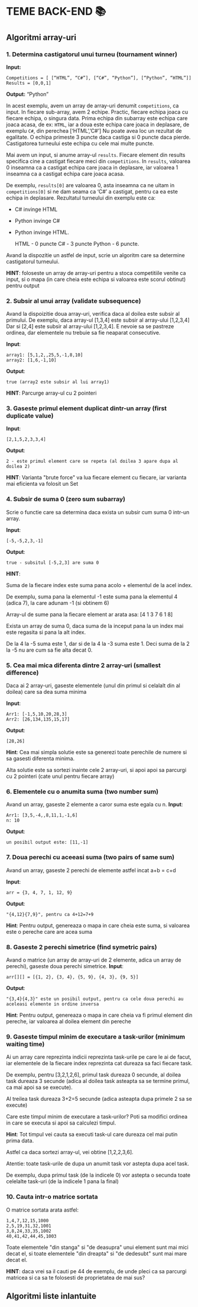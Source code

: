 # TEME BACK-END 📚

## Algoritmi array-uri

### 1. Determina castigatorul unui turneu (tournament winner)

**Input:**
	
    Competitions = [ [“HTML”, “C#”], [“C#”, “Python”], [“Python”, “HTML”]]
    Results = [0,0,1]

**Output:** “Python”

In acest exemplu, avem un array de array-uri denumit `competitions`, ca input. 
In fiecare sub-array, avem 2 echipe.
Practic, fiecare echipa joaca cu fiecare echipa, o singura data.
Prima echipa din subarray este echipa care joaca acasa, de ex: `HTML`, iar a doua este echipa care joaca in deplasare, de exemplu `C#`, din perechea [‘HTML’,’C#’]
Nu poate avea loc un rezultat de egalitate. O echipa primeste 3 puncte daca castiga si 0 puncte daca pierde.
Castigatorea turneului este echipa cu cele mai multe puncte.

Mai avem un input, si anume array-ul `results`. Fiecare element din results specifica cine a castigat fiecare meci din `competitions`.
In `results`, valoarea 0 inseamna ca a castigat echipa care joaca in deplasare, iar valoarea 1 inseamna ca a castigat echipa care joaca acasa.

De exemplu, `results[0]` are valoarea 0, asta inseamna ca ne uitam in `competitions[0]` si ne dam seama ca ‘C#’ a castigat, pentru ca ea este echipa in deplasare.
Rezultatul turneului din exemplu este ca: 
- C# invinge HTML 
- Python invinge C#
- Python invinge HTML.

    HTML - 0 puncte
    C# - 3 puncte
    Python - 6 puncte.

Avand la dispozitie un astfel de input, scrie un algoritm care sa determine castigatorul turneului.

**HINT**: foloseste un array de array-uri pentru a stoca competitiile venite ca input, si o mapa (in care cheia este echipa si valoarea este scorul obtinut) pentru output

### 2. Subsir al unui array (validate subsequence)

Avand la dispoizitie doua array-uri, verifica daca al doilea este subsir al primului.
De exemplu, daca array-ul [1,3,4] este subsir al array-ului [1,2,3,4]
Dar si [2,4] este subsir al array-ului [1,2,3,4].
E nevoie sa se pastreze ordinea, dar elementele nu trebuie sa fie neaparat consecutive.

**Input**:
```
array1: [5,1,2,,25,5,-1,8,10]
array2: [1,6,-1,10]
```

**Output**: 
```
true (array2 este subsir al lui array1)
```

**HINT**: Parcurge array-ul cu 2 pointeri

### 3. Gaseste primul element duplicat dintr-un array (first duplicate value)
**Input**: 
```
[2,1,5,2,3,3,4]
```
**Output**: 
```
2 - este primul element care se repeta (al doilea 3 apare dupa al doilea 2)
```
**HINT**: Varianta "brute force" va lua fiecare element cu fiecare, iar varianta mai eficienta va folosit un Set

### 4. Subsir de suma 0 (zero sum subarray)
Scrie o functie care sa determina daca exista un subsir cum suma 0 intr-un array.

**Input**: 
```
[-5,-5,2,3,-1]
```
**Output**: 
```
true - subsitul [-5,2,3] are suma 0
```
**HINT**: 

Suma de la fiecare index este suma pana acolo + elementul de la acel index. 

De exemplu, suma pana la elementul -1 este suma pana la elementul 4 (adica 7), la care adunam -1 (si obtinem 6)

Array-ul de sume pana la fiecare element ar arata asa: [4  1  3  7  6  1  8]

Exista un array de suma 0, daca suma de la inceput pana la un index mai este regasita si pana la alt index.

De la 4 la -5 suma este 1, dar si de la 4 la -3 suma este 1. Deci suma de la 2 la -5 nu are cum sa fie alta decat 0.

### 5. Cea mai mica diferenta dintre 2 array-uri (smallest difference)
Daca ai 2 array-uri, gaseste elementele (unul din primul si celalalt din al doilea) care sa dea suma minima

**Input**:
```
Arr1: [-1,5,10,20,28,3]
Arr2: [26,134,135,15,17]
```
**Output**: 
```
[28,26]
```
**Hint**:
Cea mai simpla solutie este sa generezi toate perechile de numere si sa gasesti diferenta minima.

Alta solutie este sa sortezi inainte cele 2 array-uri, si apoi apoi sa parcurgi cu 2 pointeri (cate unul pentru fiecare array)

### 6. Elementele cu o anumita suma (two number sum)
Avand un array, gaseste 2 elemente a caror suma este egala cu n.
**Input**:
```
Arr1: [3,5,-4,,8,11,1,-1,6]
n: 10
```
**Output**: 
```
un posibil output este: [11,-1]
```

### 7. Doua perechi cu aceeasi suma (two pairs of same sum)
Avand un array, gaseste 2 perechi de elemente astfel incat a+b = c+d

**Input**:
```
arr = {3, 4, 7, 1, 12, 9}
```
**Output**: 
```
"{4,12}{7,9}", pentru ca 4+12=7+9
```
**Hint**:
Pentru output, genereaza o mapa in care cheia este suma, si valoarea este o pereche care are acea suma

### 8. Gaseste 2 perechi simetrice (find symetric pairs)
Avand o matrice (un array de array-uri de 2 elemente, adica un array de perechi), gaseste doua perechi simetrice.
**Input**:
```
arr[][] = [{1, 2}, {3, 4}, {5, 9}, {4, 3}, {9, 5}]
```
**Output**: 
```
"{3,4}{4,3}" este un posibil output, pentru ca cele doua perechi au aceleasi elemente in ordine inversa
```
**Hint**:
Pentru output, genereaza o mapa in care cheia va fi primul element din pereche, iar valoarea al doilea element din pereche

### 9. Gaseste timpul minim de executare a task-urilor (minimum waiting time)
Ai un array care reprezinta indicii reprezinta task-urile pe care le ai de facut, iar elementele de la fiecare index reprezinta cat dureaza sa faci fiecare task.

De exemplu, pentru [3,2,1,2,6], primul task dureaza 0 secunde, al doilea task dureaza 3 secunde (adica al doilea task asteapta sa se termine primul, ca mai apoi sa se execute).

Al treilea task dureaza 3+2=5 secunde (adica asteapta dupa primele 2 sa se execute)

Care este timpul minim de executare a task-urilor? Poti sa modifici ordinea in care se executa si apoi sa calculezi timpul.

**Hint**:
Tot timpul vei cauta sa executi task-ul care dureaza cel mai putin prima data.

Astfel ca daca sortezi array-ul, vei obtine [1,2,2,3,6].

Atentie: toate task-urile de dupa un anumit task vor astepta dupa acel task.

De exemplu, dupa primul task (de la indicele 0) vor astepta o secunda toate celelalte task-uri (de la indicele 1 pana la final)

### 10. Cauta intr-o matrice sortata
O matrice sortata arata astfel:

```
1,4,7,12,15,1000
2,5,19,31,32,1001
3,8,24,33,35,1002
40,41,42,44,45,1003
```

Toate elementele "din stanga" si "de deasupra" unui element sunt mai mici decat el, si toate elementele "din dreapta" si "de dedesubt" sunt mai mare decat el.

**HINT**: daca vrei sa il cauti pe 44 de exemplu, de unde pleci ca sa parcurgi matricea si ca sa te folosesti de proprietatea de mai sus?



## Algoritmi liste inlantuite



